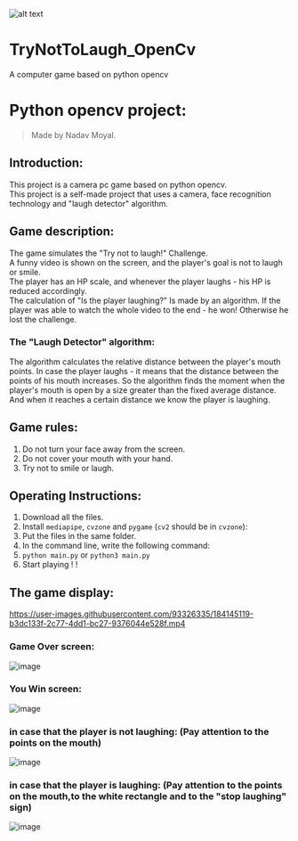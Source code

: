 
![alt text](https://img.wallscloud.net/uploads/cache/3378068484/despicable-me-2-laughing-minions-lxy5-1024x576-MM-90.webp)

# TryNotToLaugh_OpenCv
A computer game based on python opencv
# Python opencv project:
>Made by Nadav Moyal.  

## Introduction:
This project is a camera pc game based on python opencv.  
This project is a self-made project that uses a camera, face recognition technology and "laugh detector" algorithm. 

## Game description:
The game simulates the "Try not to laugh!" Challenge.  
A funny video is shown on the screen, and the player's goal is not to laugh or smile.  
The player has an HP scale, and whenever the player laughs - his HP is reduced accordingly.  
The calculation of "Is the player laughing?" Is made by an algorithm.
If the player was able to watch the whole video to the end - he  won!
Otherwise he lost the challenge.

### The "Laugh Detector" algorithm:
The algorithm calculates the relative distance between the player's mouth points.
In case the player laughs - it means that the distance between the points of his mouth increases.
So the algorithm finds the moment when the player's mouth is open by a size greater than the fixed average distance.
And when it reaches a certain distance we know the player is laughing.

## Game rules:
1. Do not turn your face away from the screen.
2. Do not cover your mouth with your hand.
3. Try not to smile or laugh.

## Operating Instructions:
1. Download all the files.  
2. Install `mediapipe`, `cvzone` and `pygame` (`cv2` should be in `cvzone`):   
3. Put the files in the same folder.  
4. In the command line, write the following command:  
5. `python main.py`  or `python3 main.py`
6. Start playing  ! !  


## The game display:


https://user-images.githubusercontent.com/93326335/184145119-b3dc133f-2c77-4dd1-bc27-9376044e528f.mp4


### Game Over screen:
![image](https://user-images.githubusercontent.com/93326335/184135799-7e6360e1-ceb1-4c0e-86eb-4e57226f37c9.png)
### You Win screen:
![image](https://user-images.githubusercontent.com/93326335/184135721-987a2e8e-6d7b-4d2b-80e4-654d8593d4f8.png)
### in case that the player is not laughing: (Pay attention to the points on the mouth)
![image](https://user-images.githubusercontent.com/93326335/184135770-24094096-3151-4c0e-be92-c71f72d53a01.png)
### in case that the player is laughing: (Pay attention to the points on the mouth,to the white rectangle and to the "stop laughing" sign)
![image](https://user-images.githubusercontent.com/93326335/184135827-82a27352-ce93-4223-a39d-b1e307210309.png)


 

